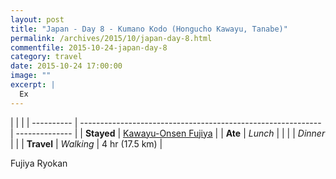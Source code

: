 ```yaml
---
layout: post
title: "Japan - Day 8 - Kumano Kodo (Hongucho Kawayu, Tanabe)"
permalink: /archives/2015/10/japan-day-8.html
commentfile: 2015-10-24-japan-day-8
category: travel
date: 2015-10-24 17:00:00
image: ""
excerpt: |
  Ex
---
```


|            |                                                              |
| ---------- | ------------------------------------------------------------ | -------------- |
| **Stayed** | [Kawayu-Onsen Fujiya](https://goo.gl/maps/T1z2ZaP9NT9FZwxeA) |
| **Ate**    | _Lunch_                                                      |                |
|            | _Dinner_                                                     |                |
| **Travel** | _Walking_                                                    | 4 hr (17.5 km) |

Fujiya Ryokan
